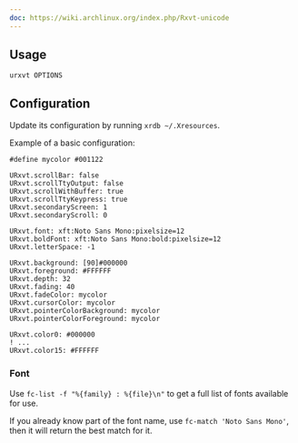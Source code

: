 ```yaml
---
doc: https://wiki.archlinux.org/index.php/Rxvt-unicode
---
```


## Usage

```shell
urxvt OPTIONS
```

## Configuration

Update its configuration by running `xrdb ~/.Xresources`.

Example of a basic configuration:

```apiblueprint
#define mycolor #001122

URxvt.scrollBar: false
URxvt.scrollTtyOutput: false
URxvt.scrollWithBuffer: true
URxvt.scrollTtyKeypress: true
URxvt.secondaryScreen: 1
URxvt.secondaryScroll: 0

URxvt.font: xft:Noto Sans Mono:pixelsize=12
URxvt.boldFont: xft:Noto Sans Mono:bold:pixelsize=12
URxvt.letterSpace: -1

URxvt.background: [90]#000000
URxvt.foreground: #FFFFFF
URxvt.depth: 32
URxvt.fading: 40
URxvt.fadeColor: mycolor
URxvt.cursorColor: mycolor
URxvt.pointerColorBackground: mycolor
URxvt.pointerColorForeground: mycolor

URxvt.color0: #000000
! ...
URxvt.color15: #FFFFFF
```

### Font

Use `fc-list -f "%{family} : %{file}\n"` to get a full list of fonts available for use.

If you already know part of the font name,
use `fc-match 'Noto Sans Mono'`,
then it will return the best match for it.
